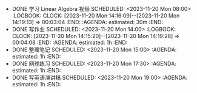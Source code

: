 - DONE 学习 Linear Algebra 视频 
  SCHEDULED: <2023-11-20 Mon 08:00>
  :LOGBOOK:
  CLOCK: [2023-11-20 Mon 14:16:09]--[2023-11-20 Mon 14:19:13] =>  00:03:04
  :END:
  :AGENDA:
  estimated: 30m
  :END:
- DONE 写作业 
  SCHEDULED: <2023-11-20 Mon 14:00>
  :LOGBOOK:
  CLOCK: [2023-11-20 Mon 14:15:20]--[2023-11-20 Mon 14:19:28] =>  00:04:08
  :END:
  :AGENDA:
  estimated: 1h
  :END:
- DONE 整理笔记
  SCHEDULED: <2023-11-20 Mon 15:00>
  :AGENDA:
  estimated: 1h
  :END:
- DONE 网球练习
  SCHEDULED: <2023-11-20 Mon 17:30>
  :AGENDA:
  estimated: 1h
  :END:
- DONE 写英语演讲稿
  SCHEDULED: <2023-11-20 Mon 19:00>
  :AGENDA:
  estimated: 1h
  :END: